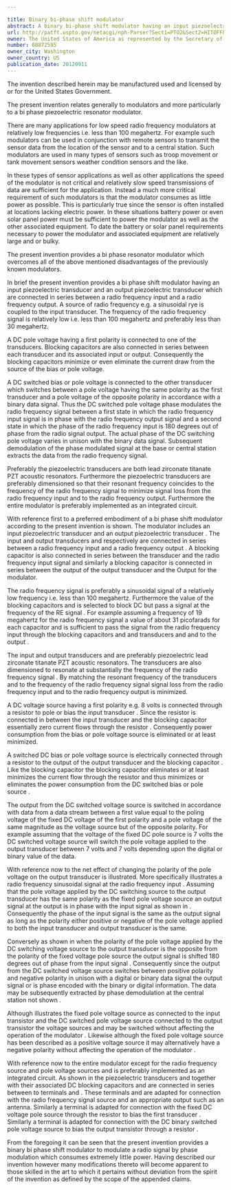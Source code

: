 ```yaml
---

title: Binary bi-phase shift modulator
abstract: A binary bi-phase shift modulator having an input piezoelectric transducer and an output piezoelectric transducer connected in series between a radio frequency input and a radio frequency output. A fixed DC pole voltage having a first polarity is connected to one of the transducers. A DC switched pole voltage is connected to the other transducer which switches between the pole voltage of the first polarity and a pole voltage of the opposite polarity in accordance with a binary data signal. The polarity of the radio frequency input relative to the radio frequency output varies as a function of the polarity of the DC switched pole voltage.
url: http://patft.uspto.gov/netacgi/nph-Parser?Sect1=PTO2&Sect2=HITOFF&p=1&u=%2Fnetahtml%2FPTO%2Fsearch-adv.htm&r=1&f=G&l=50&d=PALL&S1=08872595&OS=08872595&RS=08872595
owner: The United States of America as represented by the Secretary of the Army
number: 08872595
owner_city: Washington
owner_country: US
publication_date: 20120911
---
```

The invention described herein may be manufactured used and licensed by or for the United States Government.

The present invention relates generally to modulators and more particularly to a bi phase piezoelectric resonator modulator.

There are many applications for low speed radio frequency modulators at relatively low frequencies i.e. less than 100 megahertz. For example such modulators can be used in conjunction with remote sensors to transmit the sensor data from the location of the sensor and to a central station. Such modulators are used in many types of sensors such as troop movement or tank movement sensors weather condition sensors and the like.

In these types of sensor applications as well as other applications the speed of the modulator is not critical and relatively slow speed transmissions of data are sufficient for the application. Instead a much more critical requirement of such modulators is that the modulator consumes as little power as possible. This is particularly true since the sensor is often installed at locations lacking electric power. In these situations battery power or even solar panel power must be sufficient to power the modulator as well as the other associated equipment. To date the battery or solar panel requirements necessary to power the modulator and associated equipment are relatively large and or bulky.

The present invention provides a bi phase resonator modulator which overcomes all of the above mentioned disadvantages of the previously known modulators.

In brief the present invention provides a bi phase shift modulator having an input piezoelectric transducer and an output piezoelectric transducer which are connected in series between a radio frequency input and a radio frequency output. A source of radio frequency e.g. a sinusoidal rye is coupled to the input transducer. The frequency of the radio frequency signal is relatively low i.e. less than 100 megahertz and preferably less than 30 megahertz.

A DC pole voltage having a first polarity is connected to one of the transducers. Blocking capacitors are also connected in series between each transducer and its associated input or output. Consequently the blocking capacitors minimize or even eliminate the current draw from the source of the bias or pole voltage.

A DC switched bias or pole voltage is connected to the other transducer which switches between a pole voltage having the same polarity as the first transducer and a pole voltage of the opposite polarity in accordance with a binary data signal. Thus the DC switched pole voltage phase modulates the radio frequency signal between a first state in which the radio frequency input signal is in phase with the radio frequency output signal and a second state in which the phase of the radio frequency input is 180 degrees out of phase from the radio signal output. The actual phase of the DC switching pole voltage varies in unison with the binary data signal. Subsequent demodulation of the phase modulated signal at the base or central station extracts the data from the radio frequency signal.

Preferably the piezoelectric transducers are both lead zirconate titanate PZT acoustic resonators. Furthermore the piezoelectric transducers are preferably dimensioned so that their resonant frequency coincides to the frequency of the radio frequency signal to minimize signal loss from the radio frequency input and to the radio frequency output. Furthermore the entire modulator is preferably implemented as an integrated circuit.

With reference first to a preferred embodiment of a bi phase shift modulator according to the present invention is shown. The modulator includes an input piezoelectric transducer and an output piezoelectric transducer . The input and output transducers and respectively are connected in series between a radio frequency input and a radio frequency output . A blocking capacitor is also connected in series between the transducer and the radio frequency input signal and similarly a blocking capacitor is connected in series between the output of the output transducer and the Output for the modulator.

The radio frequency signal is preferably a sinusoidal signal of a relatively low frequency i.e. less than 100 megahertz. Furthermore the value of the blocking capacitors and is selected to block DC but pass a signal at the frequency of the RE signal . For example assuming a frequency of 19 megahertz for the radio frequency signal a value of about 31 picofarads for each capacitor and is sufficient to pass the signal from the radio frequency input through the blocking capacitors and and transducers and and to the output .

The input and output transducers and are preferably piezoelectric lead zirconate titanate PZT acoustic resonators. The transducers are also dimensioned to resonate at substantially the frequency of the radio frequency signal . By matching the resonant frequency of the transducers and to the frequency of the radio frequency signal signal loss from the radio frequency input and to the radio frequency output is minimized.

A DC voltage source having a first polarity e.g. 8 volts is connected through a resistor to pole or bias the input transducer . Since the resistor is connected in between the input transducer and the blocking capacitor essentially zero current flows through the resistor . Consequently power consumption from the bias or pole voltage source is eliminated or at least minimized.

A switched DC bias or pole voltage source is electrically connected through a resistor to the output of the output transducer and the blocking capacitor . Like the blocking capacitor the blocking capacitor eliminates or at least minimizes the current flow through the resistor and thus minimizes or eliminates the power consumption from the DC switched bias or pole source .

The output from the DC switched voltage source is switched in accordance with data from a data stream between a first value equal to the poling voltage of the fixed DC voltage of the first polarity and a pole voltage of the same magnitude as the voltage source but of the opposite polarity. For example assuming that the voltage of the fixed DC pole source is 7 volts the DC switched voltage source will switch the pole voltage applied to the output transducer between 7 volts and 7 volts depending upon the digital or binary value of the data.

With reference now to the net effect of changing the polarity of the pole voltage on the output transducer is illustrated. More specifically illustrates a radio frequency sinusoidal signal at the radio frequency input . Assuming that the pole voltage applied by the DC switching source to the output transducer has the same polarity as the fixed pole voltage source an output signal at the output is in phase with the input signal as shown in . Consequently the phase of the input signal is the same as the output signal as long as the polarity either positive or negative of the pole voltage applied to both the input transducer and output transducer is the same.

Conversely as shown in when the polarity of the pole voltage applied by the DC switching voltage source to the output transducer is the opposite from the polarity of the fixed voltage pole source the output signal is shifted 180 degrees out of phase from the input signal . Consequently since the output from the DC switched voltage source switches between positive polarity and negative polarity in unison with a digital or binary data signal the output signal or is phase encoded with the binary or digital information. The data may be subsequently extracted by phase demodulation at the central station not shown .

Although illustrates the fixed pole voltage source as connected to the input transistor and the DC switched pole voltage source connected to the output transistor the voltage sources and may be switched without affecting the operation of the modulator . Likewise although the fixed pole voltage source has been described as a positive voltage source it may alternatively have a negative polarity without affecting the operation of the modulator .

With reference now to the entire modulator except for the radio frequency source and pole voltage sources and is preferably implemented as an integrated circuit. As shown in the piezoelectric transducers and together with their associated DC blocking capacitors and are connected in series between to terminals and . These terminals and are adapted for connection with the radio frequency signal source and an appropriate output such as an antenna. Similarly a terminal is adapted for connection with the fixed DC voltage pole source through the resistor to bias the first transducer . Similarly a terminal is adapted for connection with the DC binary switched pole voltage source to bias the output transistor through a resistor .

From the foregoing it can be seen that the present invention provides a binary bi phase shift modulator to modulate a radio signal by phase modulation which consumes extremely little power. Having described our invention however many modifications thereto will become apparent to those skilled in the art to which it pertains without deviation from the spirit of the invention as defined by the scope of the appended claims.

